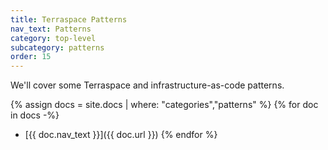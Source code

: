 ```yaml
---
title: Terraspace Patterns
nav_text: Patterns
category: top-level
subcategory: patterns
order: 15
---
```


We'll cover some Terraspace and infrastructure-as-code patterns.

{% assign docs = site.docs | where: "categories","patterns" %}
{% for doc in docs -%}
* [{{ doc.nav_text }}]({{ doc.url }})
{% endfor %}
